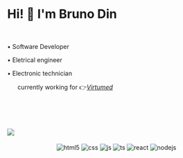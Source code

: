 <div>
  <h1> Hi! 👋 I'm Bruno Din </h1><br/>
  <p> • Software Developer </p>
  <p> • Eletrical engineer </p>
  <p> • Electronic technician </p>
  <ul> currently working for 👉<a href= https://virtumed.com.br/?lang=pt><i>Virtumed</i></a>

</div>
  <br/>
  <br/>
  <br/>
 
  <br/>
  <a href=https://www.linkedin.com/in/bruno-dino-santos-felix-260962206><img src=https://img.shields.io/badge/LinkedIn-0077B5?style=for-the-badge&logo=linkedin&logoColor=white/>   </a>
  <br/>
  <br/>

  <div style="display: inline_block" align="center">
  <img align="center" alt="html5" src="https://img.shields.io/badge/HTML5-E34F26?style=for-the-badge&logo=html5&logoColor=white" />
  <img align="center" alt="css" src="https://img.shields.io/badge/CSS3-1572B6?style=for-the-badge&logo=css3&logoColor=white" />
  <img align="center" alt="js" src="https://img.shields.io/badge/JavaScript-F7DF1E?style=for-the-badge&logo=javascript&logoColor=black" />
  <img align="center" alt="ts" src="https://img.shields.io/badge/TypeScript-007ACC?style=for-the-badge&logo=typescript&logoColor=white" />
  <img align="center" alt="react" src="https://img.shields.io/badge/React-20232A?style=for-the-badge&logo=react&logoColor=61DAFB" />
  <img align="center" alt="nodejs" src="https://img.shields.io/badge/Node.js-43853D?style=for-the-badge&logo=node.js&logoColor=white" />
</div><br/>
